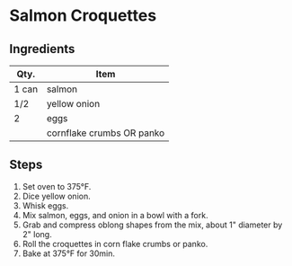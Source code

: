 # Salmon Croquettes

## Ingredients

| Qty.  | Item                      |
| ----- | ------------------------- |
| 1 can | salmon                    |
| 1/2   | yellow onion              |
| 2     | eggs                      |
|       | cornflake crumbs OR panko |

## Steps

1. Set oven to 375°F.
1. Dice yellow onion.
1. Whisk eggs.
1. Mix salmon, eggs, and onion in a bowl with a fork.
1. Grab and compress oblong shapes from the mix, about 1" diameter by 2" long.
1. Roll the croquettes in corn flake crumbs or panko.
1. Bake at 375°F for 30min.
